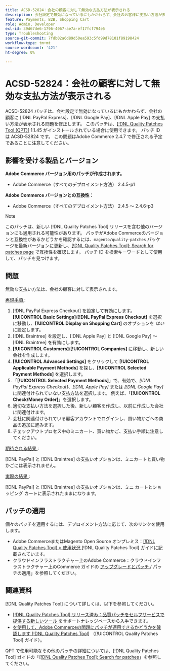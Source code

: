 ```yaml
---
title: ACSD-52824：会社の顧客に対して無効な支払方法が表示される
description: 会社設定で無効になっているにもかかわらず、会社のお客様に支払い方法が表示されるAdobe Commerceの問題を修正するため  [!DNL PayPal Express], [!DNL Google Pay], and [!DNL Apple Pay] ACSD-52824 パッチを適用してください。
feature: Payments, B2B, Shopping Cart
role: Admin, Developer
exl-id: 39d67de6-1796-4067-ae7a-ef17fcf794e5
type: Troubleshooting
source-git-commit: 7fdb02a6d89d50ea593c5fd99d78101f89198424
workflow-type: tm+mt
source-wordcount: '421'
ht-degree: 0%

---
```


# ACSD-52824：会社の顧客に対して無効な支払方法が表示される

ACSD-52824 パッチは、会社設定で無効になっているにもかかわらず、会社の顧客に [!DNL PayPal Express]、[!DNL Google Pay]、[!DNL Apple Pay] の支払い方法が表示される問題を修正します。 このパッチは、[[!DNL Quality Patches Tool (QPT)]](https://experienceleague.adobe.com/ja/docs/commerce-operations/tools/quality-patches-tool/quality-patches-tool-to-self-serve-quality-patches) 1.1.45 がインストールされている場合に使用できます。 パッチ ID は ACSD-52824 です。 この問題はAdobe Commerce 2.4.7 で修正される予定であることに注意してください。

## 影響を受ける製品とバージョン

**Adobe Commerce バージョン用のパッチが作成されます。**

* Adobe Commerce（すべてのデプロイメント方法） 2.4.5-p1

**Adobe Commerce バージョンとの互換性：**

* Adobe Commerce（すべてのデプロイメント方法） 2.4.5 ～ 2.4.6-p3

>[!NOTE]
>
>このパッチは、新しい [!DNL Quality Patches Tool] リリースを含む他のバージョンにも適用される可能性があります。 パッチがAdobe Commerceのバージョンと互換性があるかどうかを確認するには、`magento/quality-patches` パッケージを最新バージョンに更新し、[[!DNL Quality Patches Tool]: Search for patches page](https://experienceleague.adobe.com/tools/commerce-quality-patches/index.html?lang=ja) で互換性を確認します。 パッチ ID を検索キーワードとして使用して、パッチを見つけます。

## 問題

無効な支払い方法は、会社の顧客に対して表示されます。

<u> 再現手順 </u>:

1. [!DNL PayPal Express Checkout] を設定して有効にします。 **[!UICONTROL Basic Settings]**/**[!DNL PayPal Express Checkout]** を選択に移動し、**[!UICONTROL Display on Shopping Cart]** のオプションを *はい* に設定します。
1. [!DNL Braintree] を設定し、[!DNL Apple Pay] と [!DNL Google Pay] ～ [!DNL Braintree] を有効にします。
1. **[!UICONTROL Customers]**/**[!UICONTROL Companies]** に移動し、新しい会社を作成します。
1. **[!UICONTROL Advanced Settings]** をクリックして **[!UICONTROL Applicable Payment Methods]** を探し、**[!UICONTROL Selected Payment Methods]** を選択します。
1. 「**[!UICONTROL Selected Payment Methods]**」で、有効で、*[!DNL PayPal Express Checkout]*、*[!DNL Apple Pay]* または *[!DNL Google Pay]* に関連付けられていない支払方法を選択します。 例えば、「**[!UICONTROL Check/Money Order]**」を選択します。
1. 適切な支払い方法を選択した後、新しい顧客を作成し、以前に作成した会社に関連付けます。
1. 会社に関連付けられている顧客アカウントでログインし、買い物かごへの商品の追加に進みます。
1. チェックアウトプロセス中のミニカート、買い物かご、支払い手順に注意してください。

<u> 期待される結果 </u>:

[!DNL PayPal] と [!DNL Braintree] の支払いオプションは、ミニカートと買い物かごには表示されません。

<u> 実際の結果 </u>:

[!DNL PayPal] と [!DNL Braintree] の支払いオプションは、ミニ カートとショッピング カートに表示されたままになります。

## パッチの適用

個々のパッチを適用するには、デプロイメント方法に応じて、次のリンクを使用します。

* Adobe CommerceまたはMagento Open Source オンプレミス：[[!DNL Quality Patches Tool] > 使用状況 ](/help/tools/quality-patches-tool/usage.md) [!DNL Quality Patches Tool] ガイドに記載されています。
* クラウドインフラストラクチャー上のAdobe Commerce：クラウドインフラストラクチャー上のCommerce ガイドの [ アップグレードとパッチ ](https://experienceleague.adobe.com/docs/commerce-cloud-service/user-guide/develop/upgrade/apply-patches.html?lang=ja)/ パッチの適用」を参照してください。

## 関連資料

[!DNL Quality Patches Tool] について詳しくは、以下を参照してください。

* [[!DNL Quality Patches Tool]  リリース済み：品質パッチをセルフサービスで提供する新しいツール ](https://experienceleague.adobe.com/ja/docs/commerce-operations/tools/quality-patches-tool/quality-patches-tool-to-self-serve-quality-patches) をサポートナレッジベースから入手できます。
* [ を使用して、Adobe Commerceの問題にパッチが適用できるかどうかを確認します  [!DNL Quality Patches Tool]](/help/tools/quality-patches-tool/patches-available-in-qpt/check-patch-for-magento-issue-with-magento-quality-patches.md) （[!UICONTROL Quality Patches Tool] ガイド）。


QPT で使用可能なその他のパッチの詳細については、[!DNL Quality Patches Tool] ガイドの「[[!DNL Quality Patches Tool]: Search for patches](https://experienceleague.adobe.com/tools/commerce-quality-patches/index.html?lang=ja)」を参照してください。
